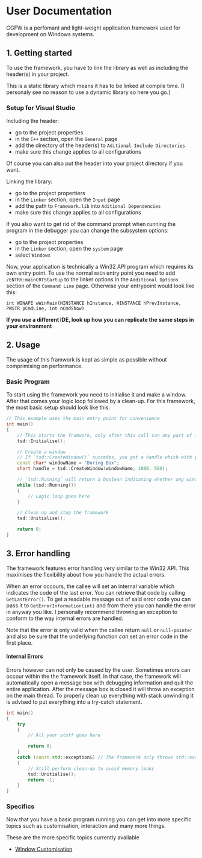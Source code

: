 # User Documentation
GGFW is a perfomant and light-weight application framework used for development on Windows systems.

## 1. Getting started
To use the framework, you have to link the library as well as including the header(s) in your project.

This is a static library which means it has to be linked at compile time. (I personaly see no reason to use a 
dynamic library so here you go.)

### Setup for Visual Studio
Including the header:
- go to the project properties
- in the `C++` section, open the `General` page
- add the directory of the header(s) to `Aditional Include Directories`
- make sure this change applies to all configurations

Of course you can also put the header into your project directory if you want.

Linking the library:
- go to the project propertiers
- in the `Linker` section, open the `Input` page
- add the path to `Framework.lib` into `Aditional Dependencies`
- make sure this change applies to all configurations

If you also want to get rid of the command prompt when running the program in the debugger you can change the
subsystem options:
- go to the project properties
- in the `Linker` section, open the `system` page
- select `Windows`

Now, your application is technically a Win32 API program which requires its own entry point. To use the normal 
`main` entry point you need to add `/ENTRY:mainCRTStartup` to the linker options in the `Additional Options`
section of the `Command Line` page. Otherwise your entrypoint would look like this:

`int WINAPI wWinMain(HINSTANCE hInstance, HINSTANCE hPrevInstance, PWSTR pCmdLine, int nCmdShow)`

**If you use a different IDE, look up how you can replicate the same steps in your environment**

## 2. Usage
The usage of this framwork is kept as simple as possible without comprimising on performance.

### Basic Program
To start using the framework you need to initialise it and make a window. After that comes your logic loop 
followed by a clean-up. For this framework, the most basic setup should look like this:

```C++
// This example uses the main entry point for convenience
int main()
{
	// This starts the framwork, only after this call can any part of it be used
	tsd::Initialise();

	// Create a window
	// If `tsd::CreateWindow()` succedes, you get a handle which with you can identify your window
	const char* windowName = "Boring Box";
	short handle = tsd::CreateWindow(windowName, 1000, 500);

	// `tsd::Running` will return a boolean indicating whether any window is open or 
	while (tsd::Running())
	{
		// Logic loop goes here
	}

	// Clean up and stop the framework
	tsd::Unitialise();

	return 0;
}
```

## 3. Error handling
The framework features error handling very similar to the Win32 API. This maximises the flexibility about how 
you handle the actual errors.

When an error occours, the callee will set an internal variable which indicates the code of the last error. You
can retrieve that code by calling `GetLastError()`. To get a readable message out of said error code you can
pass it to `GetErrorInformation(int)` and from there you can handle the error in anyway you like. I personally
recommend throwing an exception to conform to the way internal errors are handled.

Note that the error is only valid when the callee return `null` or `null-pointer` and also be sure that the
underlying function *can* set an error code in the first place.

#### Internal Errors
Errors however can not only be caused by the user. Sometimes errors can occour within the the framework itself.
In that case, the framework will automatically open a message box with debugging information and quit the entire
application. After the message box is closed it will throw an exception on the main thread. To properly clean up
everything with stack unwinding it is advised to put everything into a try-catch statement.

```C++
int main()
{
	try
	{
		// All your stuff goes here

		return 0;
	}
	catch (const std::exception&) // The framework only throws std::exception
	{
		// Still perform clean-up to avoid memory leaks
		tsd::Unitialise();
		return -1;
	}
}
```

### Specifics
Now that you have a basic program running you can get into more specific topics such as customisation, interaction
and many more things.

These are the more specific topics currently available
- [Window Customisation](/Usage_Customisation.md)
